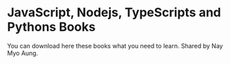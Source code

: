 JavaScript, Nodejs, TypeScripts and Pythons Books
=================================================

You can download here these books what you need to learn.
Shared by Nay Myo Aung.
